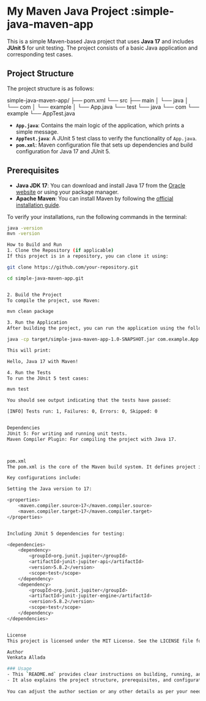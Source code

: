# My Maven Java Project :simple-java-maven-app

This is a simple Maven-based Java project that uses **Java 17** and includes **JUnit 5** for unit testing. The project consists of a basic Java application and corresponding test cases.

## Project Structure

The project structure is as follows:



simple-java-maven-app/
├── pom.xml
└── src
    ├── main
    │   └── java
    │       └── com
    │           └── example
    │               └── App.java
    └── test
        └── java
            └── com
                └── example
                    └── AppTest.java



- **`App.java`**: Contains the main logic of the application, which prints a simple message.
- **`AppTest.java`**: A JUnit 5 test class to verify the functionality of `App.java`.
- **`pom.xml`**: Maven configuration file that sets up dependencies and build configuration for Java 17 and JUnit 5.

## Prerequisites

- **Java JDK 17**: You can download and install Java 17 from the [Oracle website](https://www.oracle.com/java/technologies/javase-jdk17-downloads.html) or using your package manager.
- **Apache Maven**: You can install Maven by following the [official installation guide](https://maven.apache.org/install.html).

To verify your installations, run the following commands in the terminal:

```bash
java -version
mvn -version

How to Build and Run
1. Clone the Repository (if applicable)
If this project is in a repository, you can clone it using:

git clone https://github.com/your-repository.git

cd simple-java-maven-app.git


2. Build the Project
To compile the project, use Maven:

mvn clean package

3. Run the Application
After building the project, you can run the application using the following command:

java -cp target/simple-java-maven-app-1.0-SNAPSHOT.jar com.example.App

This will print:

Hello, Java 17 with Maven!

4. Run the Tests
To run the JUnit 5 test cases:

mvn test

You should see output indicating that the tests have passed:

[INFO] Tests run: 1, Failures: 0, Errors: 0, Skipped: 0


Dependencies
JUnit 5: For writing and running unit tests.
Maven Compiler Plugin: For compiling the project with Java 17.



pom.xml
The pom.xml is the core of the Maven build system. It defines project information, build plugins, and dependencies.

Key configurations include:

Setting the Java version to 17:

<properties>
    <maven.compiler.source>17</maven.compiler.source>
    <maven.compiler.target>17</maven.compiler.target>
</properties>


Including JUnit 5 dependencies for testing:

<dependencies>
    <dependency>
        <groupId>org.junit.jupiter</groupId>
        <artifactId>junit-jupiter-api</artifactId>
        <version>5.8.2</version>
        <scope>test</scope>
    </dependency>
    <dependency>
        <groupId>org.junit.jupiter</groupId>
        <artifactId>junit-jupiter-engine</artifactId>
        <version>5.8.2</version>
        <scope>test</scope>
    </dependency>
</dependencies>


License
This project is licensed under the MIT License. See the LICENSE file for details

Author
Venkata Allada

### Usage
- This `README.md` provides clear instructions on building, running, and testing the project.
- It also explains the project structure, prerequisites, and configurations.
  
You can adjust the author section or any other details as per your needs!

